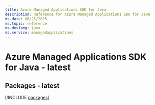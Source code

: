```yaml
---
title: Azure Managed Applications SDK for Java
description: Reference for Azure Managed Applications SDK for Java
ms.date: 06/25/2025
ms.topic: reference
ms.devlang: java
ms.service: managedapplications
---
```

# Azure Managed Applications SDK for Java - latest
## Packages - latest
[!INCLUDE [packages](managed-applications-index.md)]